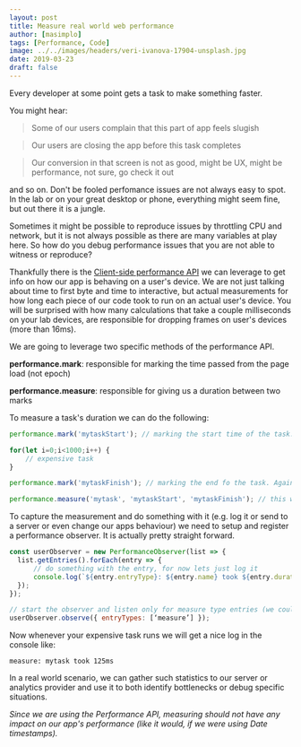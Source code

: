 ```yaml
---
layout: post
title: Measure real world web performance
author: [masimplo]
tags: [Performance, Code]
image: ../../images/headers/veri-ivanova-17904-unsplash.jpg
date: 2019-03-23
draft: false
---
```

Every developer at some point gets a task to make something faster.

You might hear:
> Some of our users complain that this part of app feels slugish

> Our users are closing the app before this task completes

> Our conversion in that screen is not as good, might be UX, might be performance, not sure, go check it out

and so on. Don't be fooled perfomance issues are not always easy to spot. In the lab or on your great desktop or phone, everything might seem fine, but out there it is a jungle.


Sometimes it might be possible to reproduce issues by throttling CPU and network, but it is not always possible as there are many variables at play here. So how do you debug performance issues that you are not able to witness or reproduce?

Thankfully there is the [Client-side performance API](https://developer.mozilla.org/en-US/docs/Web/API/Performance_API) we can leverage to get info on how our app is behaving on a user's device. We are not just talking about time to first byte and time to interactive, but actual measurements for how long each piece of our code took to run on an actual user's device. You will be surprised with how many calculations that take a couple milliseconds on your lab devices, are responsible for dropping frames on user's devices (more than 16ms).

We are going to leverage two specific methods of the performance API.

**performance.mark**: responsible for marking the time passed from the page load (not epoch)

**performance.measure**: responsible for giving us a duration between two marks

To measure a task's duration we can do the following:

```javascript
performance.mark('mytaskStart'); // marking the start time of the task. You can use any name.

for(let i=0;i<1000;i++) {
    // expensive task
}

performance.mark('mytaskFinish'); // marking the end fo the task. Again you can use any name.

performance.measure('mytask', 'mytaskStart', 'mytaskFinish'); // this will give us the duration of the task in an entry named mytask measuring from mytaskStart mark up to mytaskFinish mark

```

To capture the measurement and do something with it (e.g. log it or send to a server or even change our apps behaviour) we need to setup and register a performance observer. It is actually pretty straight forward.

```javascript
const userObserver = new PerformanceObserver(list => {
  list.getEntries().forEach(entry => {
      // do something with the entry, for now lets just log it
      console.log(`${entry.entryType}: ${entry.name} took ${entry.duration}ms`)
  });
});

// start the observer and listen only for measure type entries (we could listen for mark as well if we wanted)
userObserver.observe({ entryTypes: [‘measure’] });
```

Now whenever your expensive task runs we will get a nice log in the console like:

`measure: mytask took 125ms`

In a real world scenario, we can gather such statistics to our server or analytics provider and use it to both identify bottlenecks or debug specific situations.

*Since we are using the Performance API, measuring should not have any impact on our app's performance (like it would, if we were using Date timestamps).*
